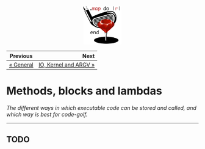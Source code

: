 <p align="center"><img width="100" src="../assets/golf.png"></p>

| Previous           |                           Next |
| ------------------ | -----------------------------: |
| [« General](/1.md) | [IO, Kernel and ARGV »](/3.md) |

# Methods, blocks and lambdas

*The different ways in which executable code can be stored and called, and which way is best for code-golf.*

------

## TODO

